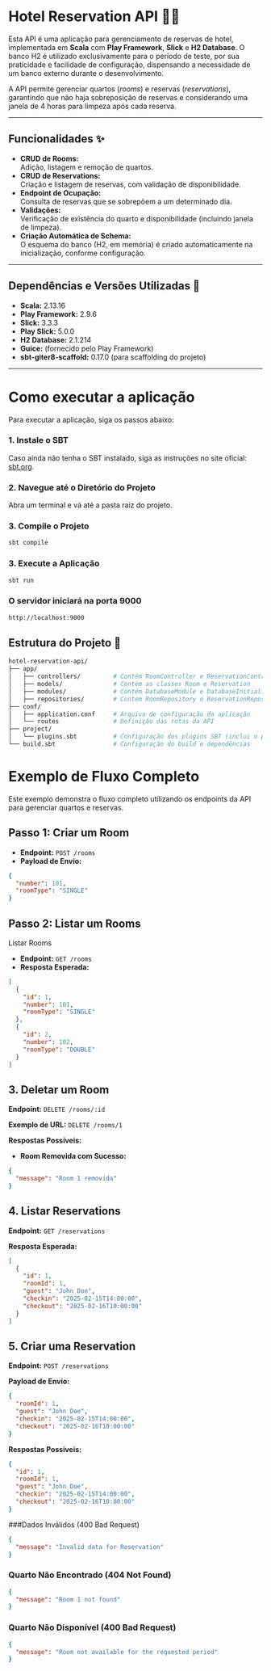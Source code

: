# Hotel Reservation API 🚪🏨

Esta API é uma aplicação para gerenciamento de reservas de hotel, implementada em **Scala** com **Play Framework**, **Slick** e **H2 Database**. O banco H2 é utilizado exclusivamente para o período de teste, por sua praticidade e facilidade de configuração, dispensando a necessidade de um banco externo durante o desenvolvimento.

A API permite gerenciar quartos (*rooms*) e reservas (*reservations*), garantindo que não haja sobreposição de reservas e considerando uma janela de 4 horas para limpeza após cada reserva.

---

## Funcionalidades ✨

- **CRUD de Rooms:**  
  Adição, listagem e remoção de quartos.
- **CRUD de Reservations:**  
  Criação e listagem de reservas, com validação de disponibilidade.
- **Endpoint de Ocupação:**  
  Consulta de reservas que se sobrepõem a um determinado dia.
- **Validações:**  
  Verificação de existência do quarto e disponibilidade (incluindo janela de limpeza).
- **Criação Automática de Schema:**  
  O esquema do banco (H2, em memória) é criado automaticamente na inicialização, conforme configuração.

---

## Dependências e Versões Utilizadas 🔧

- **Scala:** 2.13.16
- **Play Framework:** 2.9.6
- **Slick:** 3.3.3
- **Play Slick:** 5.0.0
- **H2 Database:** 2.1.214
- **Guice:** (fornecido pelo Play Framework)
- **sbt-giter8-scaffold:** 0.17.0 (para scaffolding do projeto)

---

# Como executar a aplicação

Para executar a aplicação, siga os passos abaixo:

### 1. **Instale o SBT**
Caso ainda não tenha o SBT instalado, siga as instruções no site oficial: [sbt.org](https://www.scala-sbt.org/).

### 2. **Navegue até o Diretório do Projeto**
Abra um terminal e vá até a pasta raiz do projeto.

### 3. Compile o Projeto
```bash
sbt compile
```
### 3. Execute a Aplicação
```bash
sbt run
```
### O servidor iniciará na porta 9000
```bash
http://localhost:9000
```

## Estrutura do Projeto 📂

```bash
hotel-reservation-api/
├── app/
│   ├── controllers/         # Contém RoomController e ReservationController
│   ├── models/              # Contém as classes Room e Reservation
│   ├── modules/             # Contém DatabaseModule e DatabaseInitializer (para criação automática do schema)
│   ├── repositories/        # Contém RoomRepository e ReservationRepository
├── conf/
│   ├── application.conf     # Arquivo de configuração da aplicação
│   └── routes               # Definição das rotas da API
├── project/
│   └── plugins.sbt          # Configuração dos plugins SBT (inclui o plugin do Play)
└── build.sbt                # Configuração do build e dependências
````

# Exemplo de Fluxo Completo

Este exemplo demonstra o fluxo completo utilizando os endpoints da API para gerenciar quartos e reservas.

## Passo 1: Criar um Room

- **Endpoint:** `POST /rooms`
- **Payload de Envio:**

```json
{
  "number": 101,
  "roomType": "SINGLE"
}
```

## Passo 2: Listar um Rooms

Listar Rooms

- **Endpoint:** `GET /rooms`
- **Resposta Esperada:**

```json
[
  {
    "id": 1,
    "number": 101,
    "roomType": "SINGLE"
  },
  {
    "id": 2,
    "number": 102,
    "roomType": "DOUBLE"
  }
]
```

## 3. Deletar um Room

**Endpoint:** `DELETE /rooms/:id`

**Exemplo de URL:** `DELETE /rooms/1`

**Respostas Possíveis:**

- **Room Removida com Sucesso:**

```json
{
  "message": "Room 1 removida"
}
```

## 4. Listar Reservations

**Endpoint:** `GET /reservations`

**Resposta Esperada:**

```json
[
  {
    "id": 1,
    "roomId": 1,
    "guest": "John Doe",
    "checkin": "2025-02-15T14:00:00",
    "checkout": "2025-02-16T10:00:00"
  }
]
```

## 5. Criar uma Reservation

**Endpoint:** `POST /reservations`

**Payload de Envio:**

```json
{
  "roomId": 1,
  "guest": "John Doe",
  "checkin": "2025-02-15T14:00:00",
  "checkout": "2025-02-16T10:00:00"
}
```
**Respostas Possíveis:**
```json
{
  "id": 1,
  "roomId": 1,
  "guest": "John Doe",
  "checkin": "2025-02-15T14:00:00",
  "checkout": "2025-02-16T10:00:00"
}
```

###Dados Inválidos (400 Bad Request)
```json
{
  "message": "Invalid data for Reservation"
}
```

### Quarto Não Encontrado (404 Not Found)
```json
{
  "message": "Room 1 not found"
}
```
### Quarto Não Disponível (400 Bad Request)
```json
{
  "message": "Room not available for the requested period"
}
```

